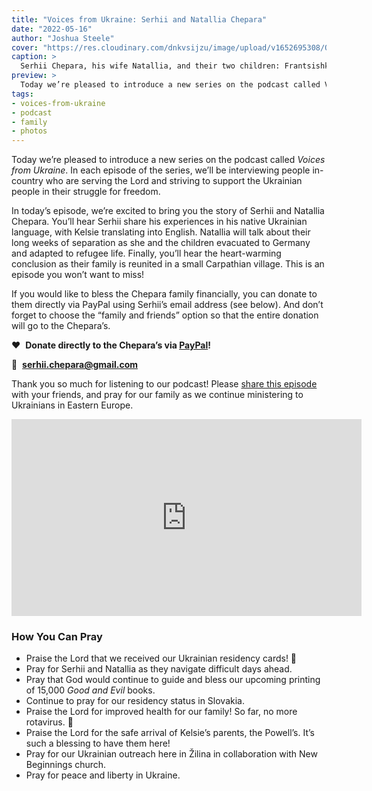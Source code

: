 ```yaml
---
title: "Voices from Ukraine: Serhii and Natallia Chepara"
date: "2022-05-16"
author: "Joshua Steele"
cover: "https://res.cloudinary.com/dnkvsijzu/image/upload/v1652695308/OFReport/2022-05-16-voices-from-ukraine-serhii-and-natallia-chepara/chepara-family-1200w_x3l6uu.jpg"
caption: >
  Serhii Chepara, his wife Natallia, and their two children: Frantsishka (lower right) and Yulian
preview: >
  Today we’re pleased to introduce a new series on the podcast called Voices from Ukraine. In each episode of the series, we’ll be interviewing people in-country who are serving the Lord and striving to support the Ukrainian people in their struggle for freedom. In today’s episode, we’re excited to bring you the story of Serhii and Natallia Chepara. You’ll hear Serhii share his experiences in his native Ukrainian language, with Kelsie translating into English. Natallia will talk about their long weeks of separation as she and the children evacuated to Germany and adapted to refugee life. Finally, you’ll hear the heart-warming conclusion as their family is reunited in a small Carpathian village. This is an episode you won’t want to miss!
tags:
- voices-from-ukraine
- podcast
- family
- photos
---
```


Today we’re pleased to introduce a new series on the podcast called *Voices from Ukraine*. In each episode of the series, we’ll be interviewing people in-country who are serving the Lord and striving to support the Ukrainian people in their struggle for freedom.

In today’s episode, we’re excited to bring you the story of Serhii and Natallia Chepara. You’ll hear Serhii share his experiences in his native Ukrainian language, with Kelsie translating into English. Natallia will talk about their long weeks of separation as she and the children evacuated to Germany and adapted to refugee life. Finally, you’ll hear the heart-warming conclusion as their family is reunited in a small Carpathian village. This is an episode you won’t want to miss!

If you would like to bless the Chepara family financially, you can donate to them directly via PayPal using Serhii’s email address (see below). And don’t forget to choose the “family and friends” option so that the entire donation will go to the Chepara’s.

❤️ &nbsp;**Donate directly to the Chepara’s via [PayPal](https://www.paypal.com/)!**

📨 &nbsp;**serhii.chepara@gmail.com**

Thank you so much for listening to our podcast! Please [share this episode](https://podcasts.apple.com/us/podcast/journey-to-ukraine/id1613710582) with your friends, and pray for our family as we continue ministering to Ukrainians in Eastern Europe.

<article-callout content="Sorry, this episode has been removed due to security concerns." />

<article-spacer />

<article-callout content="After you finish the episode, check out the video of Serhii and Natallia’s reunion!" />

<div class="videoWrapper">
  <iframe width="560" height="315" src="https://www.youtube.com/embed/XT1vhANNw8Y" title="YouTube video player" frameborder="0" allow="accelerometer; autoplay; clipboard-write; encrypted-media; gyroscope; picture-in-picture" allowfullscreen></iframe>
</div>

### How You Can Pray

- Praise the Lord that we received our Ukrainian residency cards! 🥳
- Pray for Serhii and Natallia as they navigate difficult days ahead.
- Pray that God would continue to guide and bless our upcoming printing of 15,000 *Good and Evil* books.
- Continue to pray for our residency status in Slovakia.
- Praise the Lord for improved health for our family! So far, no more rotavirus. 🙏
- Praise the Lord for the safe arrival of Kelsie’s parents, the Powell’s. It’s such a blessing to have them here!
- Pray for our Ukrainian outreach here in Žilina in collaboration with New Beginnings church.
- Pray for peace and liberty in Ukraine.

<article-callout content="Keep scrolling for more photos from our life in Eastern Europe!" />

<article-image publicId="OFReport/2022-05-16-voices-from-ukraine-serhii-and-natallia-chepara/chepara-steele-skole_aumuq2" width="768" caption="After the reunion at the border, we all drove together to Serhii’s childhood town of Skole in the Carpathians. We shared a quick meal, after which Kelsie and I drove north to L’viv." />

<article-image publicId="OFReport/2022-05-16-voices-from-ukraine-serhii-and-natallia-chepara/kelsie-ladies-meeting_u5jpnf" width="768" caption="While in L’viv, Kelsie had the opportunity to lead a small ladies meeting for a group from our church. She shared some insights from 1 Peter about how God wants us to respond to suffering." />

<article-image publicId="OFReport/2022-05-16-voices-from-ukraine-serhii-and-natallia-chepara/josh-kelsie-yura_wz5fmx" width="768" caption="Our good friend Yura Petriv has recently discovered a small organization of Ukrainian volunteers based about an hour outside of L’viv in the town of Radekhiv. He has become personally involved in trying to raise funds for these folks, helping to provide them with supplies for the war effort." />

<article-image publicId="OFReport/2022-05-16-voices-from-ukraine-serhii-and-natallia-chepara/josh-kelsie-bench_bdqzrg" width="768" caption="Kelsie and I drove with Yura to Radekhiv to see first-hand the work these people are doing. Yura snapped this photo while we waited for the director outside Radekhiv’s city hall, which the volunteers use to assemble and ship supplies to the front." />

<article-image publicId="OFReport/2022-05-16-voices-from-ukraine-serhii-and-natallia-chepara/radekhiv-vest_uykeva" height="768" caption="Milena, the organization’s director, has previous military experience and keeps things running smoothly and efficiently. In this photo, she holds up one of the tactical vests that their volunteers have sewn for the soldiers." />

<article-image publicId="OFReport/2022-05-16-voices-from-ukraine-serhii-and-natallia-chepara/radekhiv-sklad_h6q0go" width="768" caption=" Down in the basement, they showed us a large supply of baked goods that they’ve recently finished packaging. These were due to be picked up the day we visited." />

<article-image publicId="OFReport/2022-05-16-voices-from-ukraine-serhii-and-natallia-chepara/radekhiv-group_psvfou" width="768" caption="It was encouraging to see the work this group is doing to support the war effort. We hope to do an episode in the near future which will feature Yura, Milena, and the volunteers who are striving to bless Ukraine’s front-line defenders." />

<article-image publicId="OFReport/2022-05-16-voices-from-ukraine-serhii-and-natallia-chepara/ge-loading_ettnwt" height="768" caption="Grigoriy, the father of the Ukrainian family currently living in our apartment, helps me load 20 cases of *Good and Evil* books into the van. His son Kostya and a friend, Ivan, also helped." />

<article-image publicId="OFReport/2022-05-16-voices-from-ukraine-serhii-and-natallia-chepara/ge-20-cases_fs5ewq" width="768" caption="All 20 cases of books were delivered to our friend in L’viv, Valentyna Mochar, who is also involved in shipping humanitarian aid to different parts of Ukraine. I gave her 20 cases of books last month, and she sent them all out! Now she’s been restocked. 🙂" />

<article-image publicId="OFReport/2022-05-16-voices-from-ukraine-serhii-and-natallia-chepara/pancha-grisha-family_xfyuip" width="768" caption="While in L’viv, we stayed at our house on Pancha along with the family who’s been there since we evacuated back in March: Grigoriy, his wife Natasha, their two children, Kostya and Maria, and friend Ivan. Maria’s birthday came during our visit, and they invited us to join the party. These folks are believers, displaced from their home in Odessa just as we were from ours in L’viv. It was great to get to know them better as we enjoyed fellowship, laughter, and good Ukrainian cuisine around the table." />
